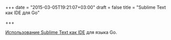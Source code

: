 +++
date = "2015-03-05T19:21:07+03:00"
draft = false
title = "Sublime Text как IDE для Go"

+++

<p><a href="http://www.wolfe.id.au/2015/03/05/using-sublime-text-for-go-development/">Использование Sublime Text как IDE</a> для языка Go.</p>

